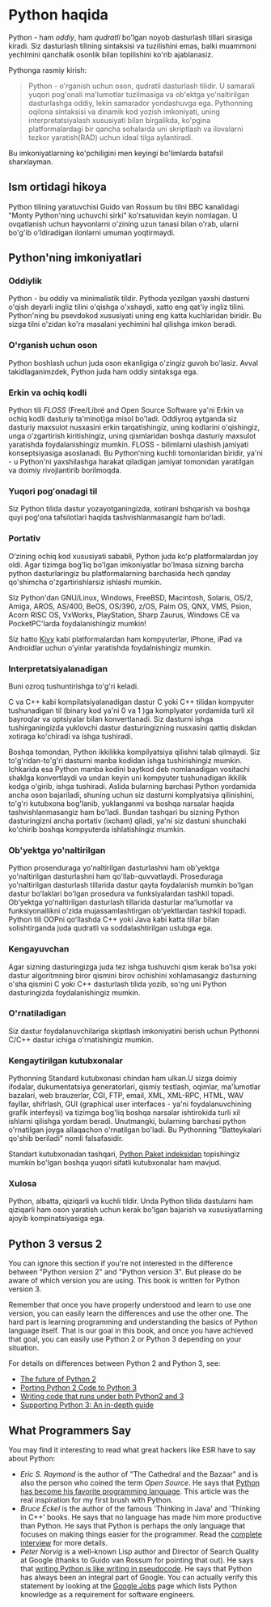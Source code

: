 # Python haqida

Python - ham _oddiy_, ham _qudratli_ bo'lgan noyob dasturlash tillari sirasiga kiradi.  Siz dasturlash tilining sintaksisi va tuzilishini emas, balki muammoni yechimini qanchalik osonlik bilan topilishini ko'rib ajablanasiz.

Pythonga rasmiy kirish:

> Python - o'rganish uchun oson, qudratli dasturlash tilidir. U samarali yuqori pog'onali ma'lumotlar tuzilmasiga  va  ob'ektga yo'naltirilgan dasturlashga oddiy, lekin samarador yondashuvga ega. Pythonning oqilona sintaksisi va dinamik kod yozish imkoniyati, uning interpretatsiyalash xususiyati bilan birgalikda,  ko'pgina platformalardagi bir qancha sohalarda uni skriptlash va ilovalarni tezkor yaratish\(RAD\) uchun ideal tilga aylantiradi.

Bu imkoniyatlarning ko'pchiligini men keyingi bo'limlarda batafsil sharxlayman.

## Ism ortidagi hikoya

Python tilining yaratuvchisi Guido van Rossum bu tilni BBC kanalidagi "Monty Python'ning uchuvchi sirki" ko'rsatuvidan keyin nomlagan. U ovqatlanish uchun hayvonlarni o'zining uzun tanasi bilan o'rab, ularni bo'g'ib o'ldiradigan ilonlarni umuman yoqtirmaydi.

## Python'ning imkoniyatlari

### Oddiylik

Python - bu oddiy va minimalistik tildir. Pythoda yozilgan yaxshi dasturni o'qish deyarli ingliz tilini o'qishga o'xshaydi, xatto eng qat'iy ingliz tilini.  Python'ning bu psevdokod xususiyati uning eng katta kuchlaridan biridir. Bu sizga tilni o'zidan ko'ra masalani yechimini hal qilishga imkon beradi.

### O'rganish uchun oson

Python boshlash uchun juda oson ekanligiga o'zingiz guvoh bo'lasiz. Avval takidlaganimzdek,  Python juda ham oddiy sintaksga ega.

### Erkin va ochiq kodli

Python tili  _FLOSS_ \(Free/Libré and Open Source Software ya'ni Erkin va ochiq kodli dasturiy ta'minot\)ga misol bo'ladi. Oddiyroq aytganda siz dasturiy maxsulot nusxasini erkin tarqatishingiz, uning kodlarini o'qishingiz, unga o'zgartirish kiritishingiz, uning qismlaridan boshqa dasturiy maxsulot yaratishda foydalanishingiz mumkin.  FLOSS - bilimlarni ulashish jamiyati konseptsiyasiga asoslanadi.  Bu Pythonʻning kuchli tomonlaridan biridir, ya'ni   - u Python'ni yaxshilashga harakat qiladigan jamiyat tomonidan yaratilgan va doimiy rivojlantirib borilmoqda.

### Yuqori pogʻonadagi til

Siz Python tilida dastur yozayotganingizda, xotirani bshqarish va boshqa quyi pogʻona tafsilotlari haqida tashvishlanmasangiz ham boʻladi.

### Portativ

Oʻzining ochiq kod xususiyati sababli, Python juda koʻp platformalardan joy oldi. Agar tizimga bog'liq bo'lgan imkoniyatlar bo'lmasa sizning barcha python dasturlaringiz bu platformalarning barchasida hech qanday qo'shimcha o'zgartirishlarsiz  ishlashi mumkin.

SIz Python'dan GNU/Linux, Windows, FreeBSD, Macintosh, Solaris, OS/2, Amiga, AROS, AS/400, BeOS, OS/390, z/OS, Palm OS, QNX, VMS, Psion, Acorn RISC OS, VxWorks, PlayStation, Sharp Zaurus, Windows CE va PocketPC'larda foydalanishingiz mumkin!

Siz hatto [Kivy](https://kivy.org/) kabi platformalardan ham kompyuterlar, iPhone, iPad va Androidlar uchun o'yinlar yaratishda foydalnishingiz mumkin.

### Interpretatsiyalanadigan

Buni ozroq tushuntirishga to'g'ri keladi.

C va C++ kabi kompilatsiyalanadigan dastur C yoki C++ tilidan kompyuter tushunadigan til \(binary kod ya'ni 0 va 1 \)ga komplyator yordamida turli xil bayroqlar va optsiyalar bilan konvertlanadi. Siz dasturni ishga tushirganingizda yuklovchi dastur dasturingizning nusxasini qattiq diskdan xotiraga ko'chiradi va ishga tushiradi.

Boshqa tomondan, Python ikkilikka kompilyatsiya qilishni talab qilmaydi. Siz to'g'ridan-to'g'ri dasturni manba kodidan ishga tushirishingiz mumkin. Ichkarida esa Python  manba kodini baytkod deb nomlanadigan vositachi shaklga konvertlaydi va undan keyin uni kompyuter tushunadigan ikkilik kodga o'girib, ishga tushiradi. Aslida bularning barchasi Python yordamida ancha oson bajariladi, shuning uchun siz dasturni komplyatsiya qilinishini, to'g'ri kutubxona bog'lanib, yuklanganmi va boshqa narsalar haqida tashvishlanmasangiz ham bo'ladi. Bundan tashqari bu sizning Python dasturingizni ancha portativ \(ixcham\) qiladi, ya'ni siz dastuni shunchaki ko'chirib boshqa kompyuterda ishlatishingiz mumkin.

### Ob'yektga yo'naltirilgan

Python prosenduraga yo'naltirilgan dasturlashni ham ob'yektga yo'naltirilgan dasturlashni ham qo'llab-quvvatlaydi. Proseduraga yo'naltirilgan dasturlash tillarida dastur qayta foydalanish mumkin boʻlgan dastur boʻlaklari boʻlgan prosedura va funksiyalardan tashkil topadi.  Obʻyektga yoʻnaltirilgan dasturlash tillarida dasturlar maʻlumotlar va funksiyonallikni oʻzida mujassamlashtirgan obʻyektlardan tashkil topadi. Python tili OOPni qoʻllashda C++ yoki Java kabi katta tillar bilan solishtirganda juda qudratli va soddalashtirilgan uslubga ega.

### Kengayuvchan

Agar sizning dasturingizga juda tez ishga tushuvchi qism kerak bo'lsa yoki dastur algoritmning biror qismini birov ochishini xohlamasangiz dasturning o'sha qismini C yoki C++ dasturlash tilida yozib, so'ng uni Python dasturingizda foydalanishingiz mumkin.

### O'rnatiladigan

Siz dastur foydalanuvchilariga skiptlash imkoniyatini berish uchun Pythonni  C/C++ dastur ichiga o'rnatishingiz mumkin.

### Kengaytirilgan kutubxonalar

Pythonning Standard kutubxonasi chindan ham ulkan.U sizga  doimiy ifodalar, dukumentatsiya generatorlari, qismiy testlash, oqimlar, ma'lumotlar bazalari, web brauzerlar, CGI, FTP, email, XML, XML-RPC, HTML, WAV fayllar, shifrlash, GUI \(graphical user interfaces - ya'ni foydalanuvchining grafik interfeysi\) va tizimga bog'liq boshqa narsalar ishtirokida turli xil ishlarni qilishga yordam beradi.  Unutmangki, bularning barchasi python o'rnatilgan joyga allaqachon o'rnatilgan bo'ladi.  Bu Pythonning "Batteykalari qo'shib beriladi" nomli falsafasidir.

Standart kutubxonadan tashqari, [Python Paket indeksidan](http://pypi.python.org/pypi) topishingiz mumkin bo'lgan boshqa yuqori sifatli kutubxonalar ham mavjud.

### Xulosa

Python, albatta, qiziqarli va kuchli tildir. Unda Python tilida dastularni ham qiziqarli ham oson yaratish uchun kerak bo'lgan bajarish va xususiyatlarning ajoyib kompinatsiyasiga ega.

## Python 3 versus 2

You can ignore this section if you're not interested in the difference between "Python version 2" and "Python version 3". But please do be aware of which version you are using. This book is written for Python version 3.

Remember that once you have properly understood and learn to use one version, you can easily learn the differences and use the other one. The hard part is learning programming and understanding the basics of Python language itself. That is our goal in this book, and once you have achieved that goal, you can easily use Python 2 or Python 3 depending on your situation.

For details on differences between Python 2 and Python 3, see:

* [The future of Python 2](http://lwn.net/Articles/547191/)
* [Porting Python 2 Code to Python 3](https://docs.python.org/3/howto/pyporting.html)
* [Writing code that runs under both Python2 and 3](https://wiki.python.org/moin/PortingToPy3k/BilingualQuickRef)
* [Supporting Python 3: An in-depth guide](http://python3porting.com)

## What Programmers Say

You may find it interesting to read what great hackers like ESR have to say about Python:

* _Eric S. Raymond_ is the author of "The Cathedral and the Bazaar" and is also the person who coined the term _Open Source_. He says that [Python has become his favorite programming language](http://www.python.org/about/success/esr/). This article was the real inspiration for my first brush with Python.
* _Bruce Eckel_ is the author of the famous 'Thinking in Java' and 'Thinking in C++' books. He says that no language has made him more productive than Python. He says that Python is perhaps the only language that focuses on making things easier for the programmer. Read the [complete interview](http://www.artima.com/intv/aboutme.html) for more details.
* _Peter Norvig_ is a well-known Lisp author and Director of Search Quality at Google \(thanks to Guido van Rossum for pointing that out\). He says that [writing Python is like writing in pseudocode](https://news.ycombinator.com/item?id=1803815). He says that Python has always been an integral part of Google. You can actually verify this statement by looking at the [Google Jobs](http://www.google.com/jobs/index.html) page which lists Python knowledge as a requirement for software engineers.



